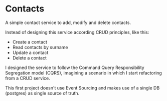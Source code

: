 # Contacts

A simple contact service to add, modify and delete contacts.

Instead of designing this service according CRUD principles, like this:

- Create a contact
- Read contacts by surname
- Update a contact
- Delete a contact

I designed the service to follow the Command Query Responsibility Segregation model (CQRS), imagining a scenario in 
which I start refactoring from a CRUD service. 

This first project doesn't use Event Sourcing and makes use of a single DB (postgres) as single source of truth.



